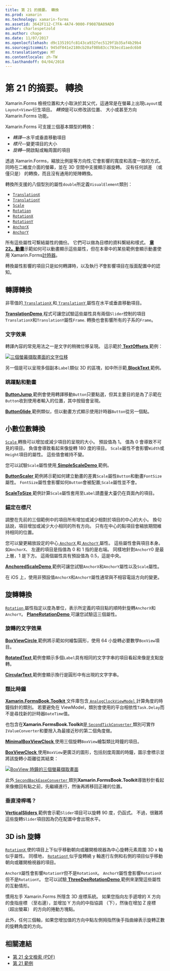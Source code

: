 ```yaml
---
title: 第 21 的摘要。 轉換
ms.prod: xamarin
ms.technology: xamarin-forms
ms.assetid: 3642F112-C7FA-4A74-9000-F9087BA89AD9
author: charlespetzold
ms.author: chape
ms.date: 11/07/2017
ms.openlocfilehash: d9c135191fc8143ca932fec5129f1b35af4b29b4
ms.sourcegitcommit: 945df041e2180cb20af08b83cc703ecd1aedc6b0
ms.translationtype: MT
ms.contentlocale: zh-TW
ms.lasthandoff: 04/04/2018
---
```

# <a name="summary-of-chapter-21-transforms"></a>第 21 的摘要。 轉換

Xamarin.Forms 檢視位置和大小取決於其父代，這通常是在螢幕上出現`Layout`或`Layout<View>`衍生項目。 *轉換*是可以修改該位置、 大小或甚至方向 Xamarin.Forms 功能。

Xamarin.Forms 可支援三個基本類型的轉換：

- *轉譯*&mdash;水平或垂直移動項目
- *標尺*&mdash;變更項目的大小
- *旋轉*&mdash;開啟點或軸周圍的項目

透過 Xamarin.Forms，縮放比例是等方向性;它會影響的寬度和高度一致的方式。 同時在二維度介面的螢幕，並在 3D 空間中支援顯示器旋轉。 沒有任何誤差 （或僅只是） 的轉換，而且沒有通用的矩陣轉換。

轉換所支援的八個型別的屬性`double`所定義`VisualElement`類別：

- [`TranslationX`](https://developer.xamarin.com/api/property/Xamarin.Forms.VisualElement.TranslationX/)
- [`TranslationY`](https://developer.xamarin.com/api/property/Xamarin.Forms.VisualElement.TranslationY/)
- [`Scale`](https://developer.xamarin.com/api/property/Xamarin.Forms.VisualElement.Scale/)
- [`Rotation`](https://developer.xamarin.com/api/property/Xamarin.Forms.VisualElement.Rotation/)
- [`RotationX`](https://developer.xamarin.com/api/property/Xamarin.Forms.VisualElement.RotationX/)
- [`RotationY`](https://developer.xamarin.com/api/property/Xamarin.Forms.VisualElement.RotationY/)
- [`AnchorX`](https://developer.xamarin.com/api/property/Xamarin.Forms.VisualElement.AnchorX/)
- [`AnchorY`](https://developer.xamarin.com/api/property/Xamarin.Forms.VisualElement.AnchorY/)

所有這些屬性可繫結屬性的備份。 它們可以做為目標的資料繫結和樣式。 [**章 22。動畫**](~/xamarin-forms/creating-mobile-apps-xamarin-forms/summaries/chapter22.md)示範如何可以動畫顯示這些屬性，但在本章中的某些範例會顯示動畫使用 Xamarin.Forms[計時器](~/xamarin-forms/platform/device.md#Device_StartTimer)。

轉換屬性影響的項目只是如何轉譯時，以及執行*不*會影響項目在版面配置中的認知。

## <a name="the-translation-transform"></a>轉譯轉換

非零值的[ `TranslationX` ](https://developer.xamarin.com/api/property/Xamarin.Forms.VisualElement.TranslationX/)和[ `TranslationY` ](https://developer.xamarin.com/api/property/Xamarin.Forms.VisualElement.TranslationY/)屬性在水平或垂直移動項目。

[ **TranslationDemo** ](https://github.com/xamarin/xamarin-forms-book-samples/tree/master/Chapter21/TranslationDemo)程式可讓您試驗這些屬性具有兩個`Slider`控制的項目`TranslationX`和`TranslationY`屬性`Frame`. 轉換也會影響所有的子系的`Frame`。

### <a name="text-effects"></a>文字效果

轉譯內容的常見用法之一是文字的稍微位移呈現。 這示範於[ **TextOffsets** ](https://github.com/xamarin/xamarin-forms-book-samples/tree/master/Chapter21/TextOffsets)範例：

[![三個螢幕擷取畫面的文字位移](images/ch21fg03-small.png "文字位移")](images/ch21fg03-large.png#lightbox "文字位移")

另一個是可以呈現多個副本`Label`類似 3D 的區塊，如中所示範[ **BlockText** ](https://github.com/xamarin/xamarin-forms-book-samples/tree/master/Chapter21/BlockText)範例。

### <a name="jumps-and-animations"></a>跳躍點和動畫

[ **ButtonJump** ](https://github.com/xamarin/xamarin-forms-book-samples/tree/master/Chapter21/ButtonJump)範例會使用轉譯移動`Button`只要點選，但其主要目的是為了示範在`Button`收到使用者輸入的位置，其中按鈕會呈現。

[ **ButtonGlide** ](https://github.com/xamarin/xamarin-forms-book-samples/tree/master/Chapter21/ButtonGlide)範例類似，但以動畫方式顯示使用計時器`Button`從另一個點。

## <a name="the-scale-transform"></a>小數位數轉換

[ `Scale` ](https://developer.xamarin.com/api/property/Xamarin.Forms.VisualElement.Scale/)轉換可以增加或減少項目的呈現的大小。 預設值為 1。 值為 0 會導致不可見的項目。 負值會導致看起來像旋轉 180 度的項目。 `Scale`屬性不會影響`Width`或`Height`項目的屬性。 這些值會維持不變。

您可以試驗`Scale`屬性使用[ **SimpleScaleDemo** ](https://github.com/xamarin/xamarin-forms-book-samples/tree/master/Chapter21/SimpleScaleDemo)範例。

[ **ButtonScaler** ](https://github.com/xamarin/xamarin-forms-book-samples/tree/master/Chapter21/ButtonScaler)範例將示範如何建立動畫的差異`Scale`屬性`Button`和動畫`FontSize`屬性。 `FontSize`屬性會影響如何`Button`會被配置;`Scale`屬性並不會。

[ **ScaleToSize** ](https://github.com/xamarin/xamarin-forms-book-samples/tree/master/Chapter21/ScaleToSize)範例計算`Scale`屬性套用至`Label`請盡量大臺仍在頁面內的項目。

### <a name="anchoring-the-scale"></a>錨定在標尺

調整在先前的三個範例中的項目所有增加或減少相對於項目的中心的大小。 換句話說，項目增加或減少大小相同的所有方向。 只有在中心的點項目會縮放期間維持相同的位置。

您可以變更縮放設定的中心[ `AnchorX` ](https://developer.xamarin.com/api/property/Xamarin.Forms.VisualElement.AnchorX/)和[ `AnchorY` ](https://developer.xamarin.com/api/property/Xamarin.Forms.VisualElement.AnchorY/)屬性。 這些屬性會與項目本身。 如`AnchorX`、 左邊的項目是指值為 0 和 1 指的是右端。 同樣地針對`AnchorY`0 是最上層，1 是下方。 這兩個屬性具有預設值為 0.5，這是中央。

[ **AnchoredScaleDemo** ](https://github.com/xamarin/xamarin-forms-book-samples/tree/master/Chapter21/AnchoredScaleDemo)範例可讓您試驗`AnchorX`和`AnchorY`屬性以及`Scale`屬性。

在 iOS 上，使用非預設值`AnchorX`和`AnchorY`屬性通常與不相容電話方向的變更。

## <a name="the-rotation-transform"></a>旋轉轉換

[ `Rotation` ](https://developer.xamarin.com/api/property/Xamarin.Forms.VisualElement.Rotation/)屬性指定以度為單位，表示所定義的項目點的順時針旋轉`AnchorX`和`AnchorY`。 [ **PlaneRotationDemo** ](https://github.com/xamarin/xamarin-forms-book-samples/tree/master/Chapter21/PlaneRotationDemo)可讓您試驗這三個屬性。

### <a name="rotated-text-effects"></a>旋轉的文字效果

[ **BoxViewCircle** ](https://github.com/xamarin/xamarin-forms-book-samples/tree/master/Chapter21/BoxViewCircle)範例將示範如何繪製圓形，使用 64 小旋轉必要數學`BoxView`項目。

[ **RotatedText** ](https://github.com/xamarin/xamarin-forms-book-samples/tree/master/Chapter21/RotatedText)範例會顯示多個`Label`具有相同的文字字串的項目看起來像是支點旋轉。

[ **CircularText** ](https://github.com/xamarin/xamarin-forms-book-samples/tree/master/Chapter21/CircularText)範例會顯示換行是圓形中有出現的文字字串。

### <a name="an-analog-clock"></a>類比時鐘

[ **Xamarin.FormsBook.Toolkit** ](https://github.com/xamarin/xamarin-forms-book-samples/tree/master/Libraries/Xamarin.FormsBook.Toolkit)文件庫包含[ `AnalogClockViewModel` ](https://github.com/xamarin/xamarin-forms-book-samples/blob/master/Libraries/Xamarin.FormsBook.Toolkit/Xamarin.FormsBook.Toolkit/AnalogClockViewModel.cs)計算角度的時鐘指針的類別。 若要避免在 ViewModel，類別會使用的平台相依性`Task.Delay`而不是尋找新的計時器`DateTime`值。

也包含在**Xamarin.FormsBook.Toolkit**是[ `SecondTickConverter` ](https://github.com/xamarin/xamarin-forms-book-samples/blob/master/Libraries/Xamarin.FormsBook.Toolkit/Xamarin.FormsBook.Toolkit/SecondTickConverter.cs)類別可實作`IValueConverter`和要捨入為最接近秒的第二個角度做。

[ **MinimalBoxViewClock** ](https://github.com/xamarin/xamarin-forms-book-samples/tree/master/Chapter21/MinimalBoxViewClock)使用三個旋轉`BoxView`繪製類比時鐘的項目。

[ **BoxViewClock** ](https://github.com/xamarin/xamarin-forms-book-samples/tree/master/Chapter21/BoxViewClock)使用`BoxView`更廣泛的圖形，包括刻度周圍的時鐘，圖示會標示並將該旋轉小距離從其結束：

[![BoxView 時鐘的三個螢幕擷取畫面](images/ch21fg17-small.png "類比時鐘")](images/ch21fg17-large.png#lightbox "類比時鐘")

此外[ `SecondBackEaseConverter` ](https://github.com/xamarin/xamarin-forms-book-samples/blob/master/Libraries/Xamarin.FormsBook.Toolkit/Xamarin.FormsBook.Toolkit/SecondBackEaseConverter.cs)類別**Xamarin.FormsBook.Toolkit**導致秒針看起來像撤回有點之前，先繼續進行，然後再將移回正確的位置。

### <a name="vertical-sliders"></a>垂直滑桿嗎？

[ **VerticalSliders** ](https://github.com/xamarin/xamarin-forms-book-samples/tree/master/Chapter21/VerticalSliders)範例會示範`Slider`項目可以旋轉 90 度，仍函式。 不過，很難將這些旋轉`Slider`項目因為仍在配置中會出現水平。

## <a name="3d-ish-rotations"></a>3D ish 旋轉

[ `RotationX` ](https://developer.xamarin.com/api/property/Xamarin.Forms.VisualElement.RotationX/)使的項目上下似乎移動朝向或離開檢視器為中心旋轉元素周圍 3D x 軸似乎屬性。 同樣地， [ `RotationY` ](https://developer.xamarin.com/api/property/Xamarin.Forms.VisualElement.RotationY/)似乎旋轉繞 y 軸進行左側和右側的項目似乎移動朝向或離開檢視器的項目。

`AnchorX`屬性會影響`RotationY`但不是`RotationX`。 `AnchorY`屬性會影響`RotationX`但不是`RotationY`。 您可以試驗[ **ThreeDeeRotationDemo** ](https://github.com/xamarin/xamarin-forms-book-samples/tree/master/Chapter21/ThreeDeeRotationDemo)範例來瀏覽這些屬性的互動情形。

慣用左手 Xamarin.Forms 所隱含 3D 座標系統。 如果您指向左手遞增的 X 方向的食指座標 （至右邊），並增加 Y 方向的中指協調 （下），然後在增加 Z 座標 （超出螢幕） 的方向的捲動方塊點。

此外，任何三個軸，如果您增加值的方向中點左側拇指然後手指曲線表示旋轉正數的旋轉角度的方向。



## <a name="related-links"></a>相關連結

- [第 21 全文檢索 (PDF)](https://download.xamarin.com/developer/xamarin-forms-book/XamarinFormsBook-Ch21-Apr2016.pdf)
- [第 21 範例](https://github.com/xamarin/xamarin-forms-book-samples/tree/master/Chapter21)

